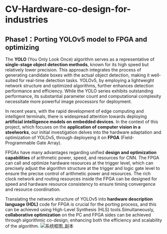 # CV-Hardware-co-design-for-industries

## Phase1：Porting YOLOv5 model to FPGA and optimizing
The **YOLO** (You Only Look Once) algorithm serves as a representative of **single-stage object detection methods**, known for its high speed but relatively lower precision. This approach integrates the process of generating candidate boxes with the actual object detection, making it well-suited for real-time detection tasks. YOLOv5, by employing a lightweight network structure and optimized algorithms, further enhances detection performance and efficiency. While the YOLO series exhibits outstanding performance, its substantial parameter count and computational complexity necessitate more powerful image processors for deployment.

In recent years, with the rapid development of edge computing and intelligent terminals, there is widespread attention towards deploying **artificial intelligence models on embedded devices**. In the context of this project, which focuses on the **application of computer vision in a steelworks**, our initial investigation delves into the hardware adaptation and optimization of YOLOv5, through deployeing it on **FPGA** (Field-Programmable Gate Array).

FPGAs have many advantages regarding unified **design and optimization capabilities** of arithmetic power, speed, and resources for CNN. The FPGA can call and optimize hardware resources at the trigger level, which can precisely adjust the algorithm structure at the trigger and logic gate level to ensure the precise control of arithmetic power and resources. The rich clock network and routing resources inside the FPGA can be designed for speed and hardware resource consistency to ensure timing convergence and resource coordination.

Translating the network structure of YOLOv5 into **hardware description language (HDL)** code for FPGA is crucial for the porting process, and this can be achieved using High-Level Synthesis (HLS) tools.Simultaneously, **collaborative optimization** on the PC and FPGA sides can be achieved through algorithmic co-design, enhancing both the efficiency and scalability of the algorithm.
![系统框图_副本](https://github.com/kaamava/CV-Hardware-co-design-for-indusries/assets/106901273/3139a694-ff16-4f42-a879-0e9fd3065ddd)






